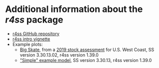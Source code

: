 # Additional information about the *r4ss* package

* [r4ss GitHub repository](https://github.com/r4ss/r4ss)
* [r4ss intro vignette](vignettes/r4ss-intro-vignette.html)
* Example plots:
    * [Big Skate](BigSkate), from a [2019 stock assessment](https://www.pcouncil.org/documents/2019/10/status-of-big-skate-beringraja-binoculata-off-the-u-s-pacifc-coast-in-2019-october-2019.pdf/) for U.S. West Coast, SS version 3.30.13.02, r4ss version 1.39.0
    * ["Simple" example model](simple/SS_output.html), SS version 3.30.13, r4ss version 1.39.0
